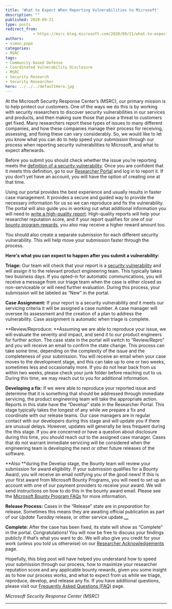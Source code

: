 ```yaml
---
title: 'What to Expect When Reporting Vulnerabilities to Microsoft'
description: ""
published: 2020-09-21
type: posts
redirect_from:
            - https://msrc-blog.microsoft.com/2020/09/21/what-to-expect-when-reporting-vulnerabilities-to-microsoft/
authors:
- simon.pope
categories:
- MSRC
tags:
- Community-based Defense
- Coordinated Vulnerability Disclosure
- MSRC
- Security Research
- Security Researcher
hero: ../../../defaultHero.jpg
---
```

<!-- wp:paragraph -->

At the Microsoft Security Response Center’s (MSRC), our primary mission is to help protect our customers. One of the ways we do this is by working with security researchers to discover security vulnerabilities in our services and products, and then making sure those that pose a threat to customers get fixed. Many researchers report these types of issues to many different companies, and how these companies manage their process for receiving, assessing, and fixing these can vary considerably. So, we would like to let you know what you can do to help speed your submission through our process when reporting security vulnerabilities to Microsoft, and what to expect afterwards.

<!-- /wp:paragraph -->

<!-- wp:paragraph -->

Before you submit you should check whether the issue you’re reporting meets the [definition of a security vulnerability](https://www.microsoft.com/msrc/definition-of-a-security-vulnerability). Once you are confident that it meets this definition, go to our [Researcher Portal](https://msrc.microsoft.com/create-report) and log in to report it. If you don’t yet have an account, you will have the option of creating one at that time.

<!-- /wp:paragraph -->

<!-- wp:paragraph -->

Using our portal provides the best experience and usually results in faster case management. It provides a secure and guided way to provide the necessary information for us so we can reproduce and fix the vulnerability. The portal will also guide you in working out what additional information you will need to [write a high-quality report](https://www.microsoft.com/msrc/bounty-example-report-submission). High-quality reports will help your researcher reputation score, and if your report qualifies for one of our [bounty program rewards](https://www.microsoft.com/msrc/bounty), you also may receive a higher reward amount too.

<!-- /wp:paragraph -->

<!-- wp:paragraph -->

You should also create a separate submission for each different security vulnerability. This will help move your submission faster through the process.

<!-- /wp:paragraph -->

<!-- wp:paragraph {"fontSize":"normal"} -->

**Here's what you can expect to happen after you submit a vulnerability:**

<!-- /wp:paragraph -->

<!-- wp:group -->

<!-- wp:paragraph -->

**Triage:** Our team will check that your report is a [security vulnerability](https://www.microsoft.com/msrc/definition-of-a-security-vulnerability) and will assign it to the relevant product engineering team. This typically takes two business days. If you opted-in for automatic communications, you will receive a message from our triage team when the case is either closed as non-serviceable or will need further evaluation. During this process, your submission will be labeled as “New” in the portal.

<!-- /wp:paragraph -->

<!-- wp:paragraph -->

**Case Assignment:** If your report is a security vulnerability _and_ it meets our servicing criteria it will be assigned a case number. A case manager will oversee its assessment and the creation of a plan to address the vulnerability. Case assignment is automatic when triage is complete.

<!-- /wp:paragraph -->

<!-- wp:paragraph -->

**Review/Reproduce: **Assuming we are able to reproduce your issue, we will evaluate the severity and impact, and send it to our product engineers for further action. The case state in the portal will switch to “Review/Repro” and you will receive an email to confirm the state change. This process can take some time, depending on the complexity of the issue and the completeness of your submission. You will receive an email when your case moves to the development stage, and this can take up to one or two weeks, sometimes less and occasionally more. If you do not hear back from us within two weeks, please check your junk folder before reaching out to us. During this time, we may reach out to you for additional information.

<!-- /wp:paragraph -->

<!-- wp:paragraph -->

**Developing a fix:** If we were able to reproduce your reported issue and determine that it is something that should be addressed through immediate servicing, the product engineering team will take the appropriate action. Reports in this state have the “Develop” state in the Researcher Portal. This stage typically takes the longest of any while we prepare a fix and coordinate with our release teams. Our case managers are in regular contact with our developers during this stage and will update you if there are unusual delays. However, updates will generally be less frequent during the this stage. If you are concerned or have a question about disclosure during this time, you should reach out to the assigned case manager. Cases that do not warrant immediate servicing will be considered when the engineering team is developing the next or other future releases of the software.

<!-- /wp:paragraph -->

<!-- wp:paragraph -->

**Also **during the Develop stage, the Bounty team will review your submission for award eligibility. If your submission qualifies for a Bounty Award, you will receive an email notifying you of the good news! If this is your first award from Microsoft Bounty Programs, you will need to set up an account with one of our payment providers to receive your award. We will send instructions on how to do this in the bounty award email. Please see the [Microsoft Bounty Program FAQs](https://www.microsoft.com/msrc/faqs-bounty) for more information.

<!-- /wp:paragraph -->

<!-- wp:paragraph -->

**Release Process:** Cases in the “Release” state are in _preparation_ for release. Sometimes this means they are awaiting official publication as part of our _Update Tuesday_ release, or other service update.**\_\_**

<!-- /wp:paragraph -->

<!-- wp:paragraph -->

**Complete:** After the case has been fixed, its state will show as “Complete” in the portal. Congratulations! You will now be free to discuss your findings publicly if that’s what you want to do. We will also give you credit for your work (unless you told us otherwise) on our [Researcher Acknowledgements](https://portal.msrc.microsoft.com/security-guidance/acknowledgments) page.

<!-- /wp:paragraph -->

<!-- /wp:group -->

<!-- wp:paragraph -->

Hopefully, this blog post will have helped you understand how to speed your submission through our process, how to maximize your researcher reputation score and any applicable bounty rewards, given you some insight as to how our process works, and what to expect from us while we triage, reproduce, develop, and release any fix. If you have additional questions, please visit our [Frequently Asked Questions (FAQ)](https://www.microsoft.com/msrc/faqs-report-an-issue) page.

<!-- /wp:paragraph -->

<!-- wp:paragraph -->

_Microsoft Security Response Center (MSRC)_

<!-- /wp:paragraph -->

<!-- wp:separator -->

---

<!-- /wp:separator -->

<!-- wp:paragraph -->

<!-- /wp:paragraph -->
